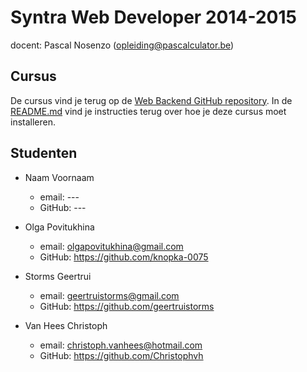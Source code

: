 Syntra Web Developer 2014-2015
==============================

docent: Pascal Nosenzo (opleiding@pascalculator.be)


## Cursus

De cursus vind je terug op de [Web Backend GitHub repository](https://github.com/pascalculator/web-backend). In de [README.md](https://github.com/pascalculator/web-backend/blob/master/README.md) vind je instructies terug over hoe je deze cursus moet installeren.


## Studenten

- Naam Voornaam
	- email: ---
	- GitHub: ---
	
- Olga Povitukhina
	- email: olgapovitukhina@gmail.com
	- GitHub: https://github.com/knopka-0075

- Storms Geertrui
	- email: geertruistorms@gmail.com
	- GitHub: https://github.com/geertruistorms

- Van Hees Christoph
	- email: christoph.vanhees@hotmail.com
	- GitHub: https://github.com/Christophvh



